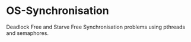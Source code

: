 # OS-Synchronisation
Deadlock Free and Starve Free Synchronisation problems using pthreads and semaphores.
